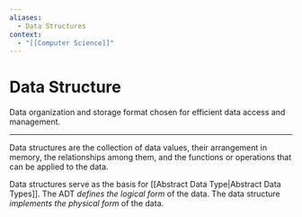 ```yaml
---
aliases:
  - Data Structures
context:
  - "[[Computer Science]]"
---
```


# Data Structure

Data organization and storage format chosen for efficient data access and management.

---

Data structures are the collection of data values, their arrangement in memory, the relationships among them, and the functions or operations that can be applied to the data.

Data structures serve as the basis for [[Abstract Data Type|Abstract Data Types]]. The ADT _defines the logical form_ of the data. The data structure _implements the physical form_ of the data.
